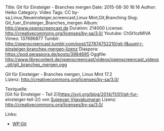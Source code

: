 Title: Git für Einsteiger - Branches mergen
Date: 2015-08-30 16:16
Author: Heiko
Category: Video
Tags: CC by-sa,Linux,Neueinsteiger,screencast,Linux Mint,Git,Branching
Slug: Git_fuer_Einsteiger_Branches_mergen
Album: http://www.openscreencast.de
Duration: 214000
License: http://creativecommons.org/licenses/by-sa/3.0/
Youtube: ChSt1ozMlVA
Vimeo: 137696877
Tumblr: http://openscreencast.tumblr.com/post/127874752210/git-f&uuml;r-einsteiger-branches-mergen-lizenz
Diaspora: https://pod.geraspora.de/posts/3984695
Oggfile: http://www.librecontent.de/openscreencast/videos/openscreencast_videos_git/git_branches_mergen.ogg

Git für Einsteiger - Branches mergen, Linux Mint 17.2  
Lizenz: <http://creativecommons.org/licenses/by-sa/3.0/>  
  
Textquelle:  
[Git für Einsteiger - Teil 2](https://svij.org/blog/2014/11/01/git-fur-
einsteiger-teil-2/) von [Sujeevan Vijayakumaran](http://svij.org/) Lizenz:
http://creativecommons.org/licenses/by-sa/3.0/

Links:

  * [WP:Git](http://de.wikipedia.org/wiki/Git "Link zu wikipedia.org/" )

